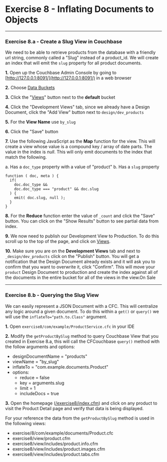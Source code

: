 # Exercise 8 - Inflating Documents to Objects

---

### Exercise 8.a - Create a Slug View in Couchbase

We need to be able to retrieve products from the database with a friendly url string, commonly called a "Slug" instead of a product_id.  We will create an index that will emit the `slug` property for all product documents.

**1\.** Open up the Couchbase Admin Console by going to [http://127.0.0.1:8091/](http://127.0.0.1:8091/) in a web browser

**2\.** Choose [Data Buckets](http://127.0.0.1:8091/index.html#sec=buckets)

**3\.** Click the "[Views](http://127.0.0.1:8091/index.html#sec=views&viewsBucket=default)" button next to the **default** bucket

**4\.** Click the "Development Views" tab, since we already have a Design Document, click the "Add View" button next to `design/dev_products`

**5\.** For the **View Name** use `by_slug`

**6\.** Click the "Save" button

**7\.** Use the following JavaScript as the **Map** function for the view.  This will create a view whose value is a compound key / array of date parts.  The value in the index is *null*.  This will only emit documents to the index that match the following.

a. Has a `doc_type` property with a value of "product"
b. Has a `slug` property

```
function ( doc, meta ) {
  if( 
    doc.doc_type && 
    doc.doc_type === "product" && doc.slug
  ) {
    emit( doc.slug, null );
  }
}
```

**8\.** For the **Reduce** function enter the value of `_count` and click the "Save" button.  You can click on the "Show Results" button to see partial data from index.

**9\.** We now need to publish our Development View to Production.  To do this scroll up to the top of the page, and click on [Views](http://127.0.0.1:8091/index.html#sec=views&viewsBucket=default).

**10\.** Make sure you are on the **Development Views** tab and next to `_design/dev_products` click on the "Publish" button.  You will get a notification that the Design Document already exists and it will ask you to confirm that you want to overwrite it, click "Confirm". This will move your `product` Design Document to production and create the index against all of the documents in the entire bucket for all of the views in the view.On Sale

---

### Exercise 8.b - Querying the Slug View

We can easily represent a JSON Document with a CFC.  This will centralize any logic around a given document.  To do this within a `get()` or `query()` we will use the `inflateTo="path.to.Class"` argument.

**1\.** Open `exercise8/com/example/ProductService.cfc` in your IDE

**2\.** Modify the `getProductBySlug` method to query Couchbase View that you created in Exercise 8.a, this will call the CFCouchbase `query()` method with the follow arguments and options:

- designDocumentName = "products"
- viewName = "by_slug"
- inflateTo = "com.example.documents.Product"
- options:
	- reduce = false
	- key = arguments.slug
	- limit = 1
	- includeDocs = true

**3\.** Open the homepage ([/exercise8/index.cfm](/exercise8/index.cfm)) and click on any product to visit the Product Detail page and verify that data is being displayed. 

For your reference the data from the `getProductBySlug` method is used in the following views:

- exercise/8/com/example/documents/Product.cfc
- exercise8/view/product.cfm
- exercise8/view/includes/product.info.cfm
- exercise8/view/includes/product.images.cfm
- exercise8/view/includes/product.tabs.cfm
